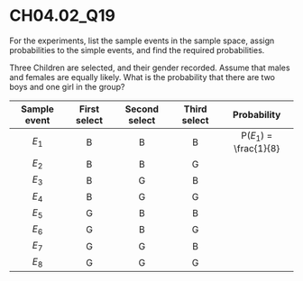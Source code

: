 
# CH04.02_Q19 #

For the experiments, list the sample events in the sample space, assign probabilities to the simple events, and find the required probabilities.

Three Children are selected, and their gender recorded. Assume that males and females are equally likely. What is the probability that there are two boys and one girl in the group?

| Sample event | First select | Second select | Third select | Probability |
|:------------:|:------------:|:-------------:|:------------:|:-----------:|
| $E_{1}$      | B	          | B             | B            | P($E_{1}$) = \frac{1}{8} |
| $E_{2}$      | B	          | B             |	G            | 
| $E_{3}$      | B            | G             | B            |
| $E_{4}$      | B            | G             |	G            |
| $E_{5}$      | G            |	B             |	B            |
| $E_{6}$      | G            |	B             |	G            |
| $E_{7}$      | G            | G             | B            |
| $E_{8}$      | G            | G             | G            |




